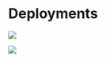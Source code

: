# Deployments

![](https://www.plantuml.com/plantuml/proxy?src=https://raw.githubusercontent.com/jsa4000/Getting-Started-Kubernetes/main/diagrams/deploy-pod-container.puml&fmt=svg)



![](https://www.plantuml.com/plantuml/proxy?src=https://raw.githubusercontent.com/jsa4000/Getting-Started-Kubernetes/main/diagrams/kubernetes.puml&fmt=svg)

